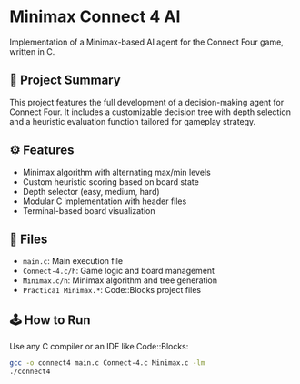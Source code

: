 # Minimax Connect 4 AI

Implementation of a Minimax-based AI agent for the Connect Four game, written in C.

## 🧠 Project Summary

This project features the full development of a decision-making agent for Connect Four. It includes a customizable decision tree with depth selection and a heuristic evaluation function tailored for gameplay strategy.

## ⚙️ Features

- Minimax algorithm with alternating max/min levels
- Custom heuristic scoring based on board state
- Depth selector (easy, medium, hard)
- Modular C implementation with header files
- Terminal-based board visualization

## 📁 Files

- `main.c`: Main execution file  
- `Connect-4.c/h`: Game logic and board management  
- `Minimax.c/h`: Minimax algorithm and tree generation  
- `Practica1 Minimax.*`: Code::Blocks project files

## 🕹️ How to Run

Use any C compiler or an IDE like Code::Blocks:
```bash
gcc -o connect4 main.c Connect-4.c Minimax.c -lm
./connect4
